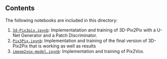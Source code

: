 ## Contents

The following notebooks are included in this directory:
1. [`3d-Pix3pix.ipynb`](3DPix2Pix/3d-pix3pix.ipynb): Implementatation and training of 3D-Pix2Pix with a U-Net Generator and a Patch Discriminator.
2. [`Pix3Pix.ipynb`](3DPix2Pix/Pix3Pix.ipynb): Implementation and training of the final version of 3D-Pix2Pix that is working as well as results
3. [`image2vox-model.ipynb`](Pix2Vox/image2vox-model.ipynb): Implementation and training of Pix2Vox.

